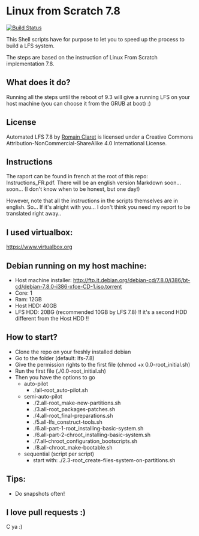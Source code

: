# Linux from Scratch 7.8
[![Build Status](https://travis-ci.org/Rocla/lfs-7.8.svg?branch=master)](https://travis-ci.org/Rocla/lfs-7.8)

This Shell scripts have for purpose to let you to speed up the process to build a LFS system.

The steps are based on the instruction of Linux From Scratch implementation 7.8.

## What does it do?
Running all the steps until the reboot of 9.3 will give a running LFS on your host machine (you can choose it from the GRUB at boot) :)

## License

Automated LFS 7.8 by [Romain Claret](http://www.romainclaret.com) is licensed under a Creative Commons Attribution-NonCommercial-ShareAlike 4.0 International License.

## Instructions
The raport can be found in french at the root of this repo: Instructions_FR.pdf.
There will be an english version Markdown soon... soon... (I don't know when to be honest, but one day!)

However, note that all the instructions in the scripts themselves are in english. So... If it's alright with you... I don't think you need my report to be translated right away..

## I used virtualbox:
https://www.virtualbox.org

## Debian running on my host machine:
- Host machine installer: http://ftp.it.debian.org/debian-cd/7.8.0/i386/bt-cd/debian-7.8.0-i386-xfce-CD-1.iso.torrent
- Core: 1
- Ram: 12GB
- Host HDD: 40GB
- LFS HDD: 20BG (recommended 10GB by LFS 7.8) !! it's a second HDD different from the Host HDD !!

## How to start?
- Clone the repo on your freshly installed debian
- Go to the folder (default: lfs-7.8)
- Give the permission rights to the first file (chmod +x 0.0-root_initial.sh)
- Run the first file (./0.0-root_initial.sh)
- Then you have the options to go
  - auto-pilot
    - ./all-root_auto-pilot.sh
  - semi-auto-pilot
    - ./2.all-root_make-new-partitions.sh
    - ./3.all-root_packages-patches.sh
    - ./4.all-root_final-preparations.sh
    - ./5.all-lfs_construct-tools.sh
    - ./6.all-part-1-root_installing-basic-system.sh
    - ./6.all-part-2-chroot_installing-basic-system.sh
    - ./7.all-chroot_configuration_bootscripts.sh
    - ./8.all-chroot_make-bootable.sh
  - sequential (script per script)
    - start with: ./2.3-root_create-files-system-on-partitions.sh

## Tips:
- Do snapshots often!

## I love pull requests :)

C ya :)
